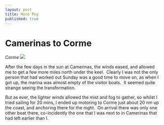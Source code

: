 ```yaml
---
layout: post
title: More Fog
published: true
---
```


# Camerinas to Corme

*Corme* ![]({{site.baseurl}}/assets/img_1121_scale.jpg)

After the few days in the sun at Camerinas, the winds eased, and allowed me to get a few more miles north under the keel.  Clearly I was not the only person that had worked out Sunday was a good time to move on, as when I got up, the marina was almost empty of the visitor boats.  It seemed quite strange seeing the transformation.

But as ever, the lighter winds allowed the mist and fog to gather, so whilst I tried sailing for 20 mins, I ended up motoring to Corme just about 20 nm up the coast, and anchoring there for the night.  On arrival there was only one other boat there, co-incidently the one that I was next to in Camerinas that had left earlier than I.
